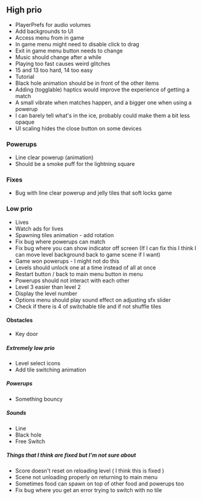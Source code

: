 ## High prio

- PlayerPrefs for audio volumes
- Add backgrounds to UI
- Access menu from in game
- In game menu might need to disable click to drag
- Exit in game menu button needs to change
- Music should change after a while
- Playing too fast causes weird glitches
- 15 and 13 too hard, 14 too easy
- Tutorial
- Black hole animation should be in front of the other items
- Adding (togglable) haptics would improve the experience of getting a match
- A small vibrate when matches happen, and a bigger one when using a powerup
- I can barely tell what's in the ice, probably could make them a bit less opaque
- UI scaling hides the close button on some devices

### Powerups

- Line clear powerup (animation)
- Should be a smoke puff for the lightning square

### Fixes

- Bug with line clear powerup and jelly tiles that soft locks game

### Low prio

- Lives
- Watch ads for lives
- Spawning tiles animation - add rotation
- Fix bug where powerups can match
- Fix bug where you can show indicator off screen (If I can fix this I think I can move level background back to game scene if I want)
- Game won powerups - I might not do this
- Levels should unlock one at a time instead of all at once
- Restart button / back to main menu button in menu
- Powerups should not interact with each other
- Level 3 easier than level 2
- Display the level number
- Options menu should play sound effect on adjusting sfx slider
- Check if there is 4 of switchable tile and if not shuffle tiles

#### Obstacles

- Key door

##### Extremely low prio

- Level select icons
- Add tile switching animation

##### Powerups

- Something bouncy

##### Sounds

- Line
- Black hole
- Free Switch

##### Things that I think are fixed but I'm not sure about

- Score doesn't reset on reloading level ( I think this is fixed )
- Scene not unloading properly on returning to main menu
- Sometimes food can spawn on top of other food and powerups too
- Fix bug where you get an error trying to switch with no tile
